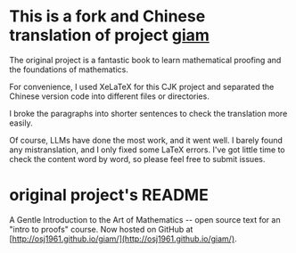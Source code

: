 This is a fork and Chinese translation of project [giam](http://osj1961.github.io/giam/)
====
The original project is a fantastic book to learn mathematical proofing and the foundations of mathematics. 

For convenience, I used XeLaTeX for this CJK project and separated the Chinese version code into different files or directories.

I broke the paragraphs into shorter sentences to check the translation more easily. 

Of course, LLMs have done the most work, and it went well. I barely found any mistranslation, and I only fixed some LaTeX errors. I've got little time to check the content word by word, so please feel free to submit issues.


original project's README
====
A Gentle Introduction to the Art of Mathematics -- open source text for an "intro to proofs" course.  Now hosted on GitHub at [http://osj1961.github.io/giam/](http://osj1961.github.io/giam/).
